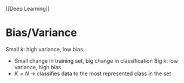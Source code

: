 [[Deep Learning]]

# Bias/Variance

Small k: high variance, low bias
- Small change in training set, big change in classification
Big k: low variance, high bias
- $K=N$ -> classifies data to the most represented class in the set